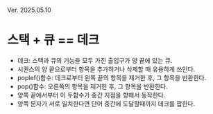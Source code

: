 Ver. 2025.05.10
# 스택 + 큐 == 데크
- 데크: 스택과 큐의 기능을 모두 가진 출입구가 양 끝에 있는 큐.
- 시퀀스의 양 끝으로부터 항목을 추가하거나 삭제할 때 유용하게 쓰인다.
- poplef()함수: 데크로부터 왼쪽 끝의 항목을 제거한 후, 그 항목을 반환한다.
- pop()함수: 오른쪽의 항목을 제거한 후, 그 항목을 반환한다.
- 양쪽 끝에서부터 이 두함수가 중간 지점을 향해서 동작한다.
- 양쪽 문자가 서로 일치한다면 단어 중간에 도달할때까지 데크를 팝한다.
